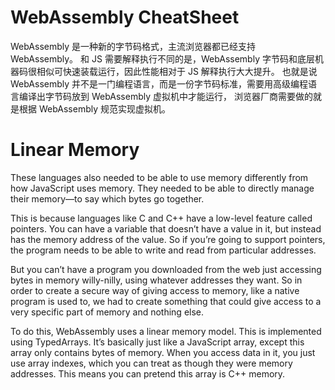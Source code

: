 # WebAssembly CheatSheet

WebAssembly 是一种新的字节码格式，主流浏览器都已经支持 WebAssembly。 和 JS 需要解释执行不同的是，WebAssembly 字节码和底层机器码很相似可快速装载运行，因此性能相对于 JS 解释执行大大提升。 也就是说 WebAssembly 并不是一门编程语言，而是一份字节码标准，需要用高级编程语言编译出字节码放到 WebAssembly 虚拟机中才能运行， 浏览器厂商需要做的就是根据 WebAssembly 规范实现虚拟机。

# Linear Memory 

These languages also needed to be able to use memory differently from how JavaScript uses memory. They needed to be able to directly manage their memory—to say which bytes go together.

This is because languages like C and C++ have a low-level feature called pointers. You can have a variable that doesn’t have a value in it, but instead has the memory address of the value. So if you’re going to support pointers, the program needs to be able to write and read from particular addresses.

But you can’t have a program you downloaded from the web just accessing bytes in memory willy-nilly, using whatever addresses they want. So in order to create a secure way of giving access to memory, like a native program is used to, we had to create something that could give access to a very specific part of memory and nothing else.

To do this, WebAssembly uses a linear memory model. This is implemented using TypedArrays. It’s basically just like a JavaScript array, except this array only contains bytes of memory. When you access data in it, you just use array indexes, which you can treat as though they were memory addresses. This means you can pretend this array is C++ memory.